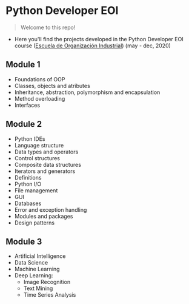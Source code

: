 # Python Developer EOI

> Welcome to this repo!

- Here you'll find the projects developed in the Python Developer EOI course (<a href="https://www.eoi.es/es">Escuela de Organización Industrial</a>) (may - dec, 2020)

## Module 1
- Foundations of OOP
- Classes, objects and atributes
- Inheritance, abstraction, polymorphism and encapsulation
- Method overloading
- Interfaces

## Module 2
- Python IDEs
- Language structure
- Data types and operators
- Control structures
- Composite data structures
- Iterators and generators
- Definitions
- Python I/O
- File management
- GUI
- Databases
- Error and exception handling
- Modules and packages
- Design patterns

## Module 3
- Artificial Intelligence
- Data Science
- Machine Learning
- Deep Learning:
  - Image Recognition
  - Text Mining
  - Time Series Analysis
  
